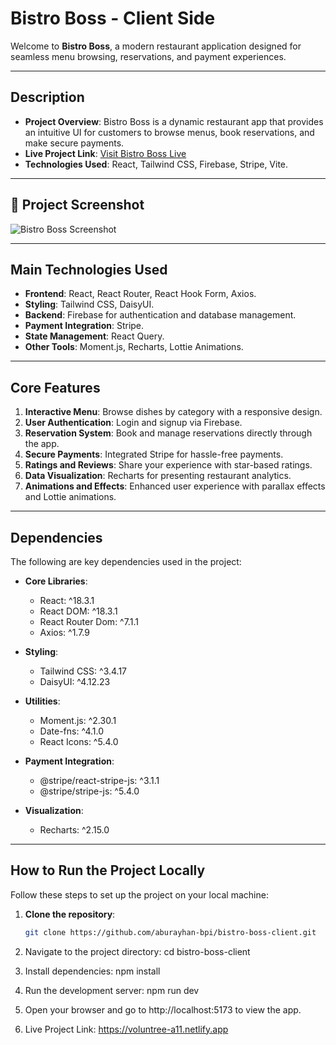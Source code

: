 # Bistro Boss - Client Side

Welcome to **Bistro Boss**, a modern restaurant application designed for seamless menu browsing, reservations, and payment experiences.

---

## Description

- **Project Overview**: Bistro Boss is a dynamic restaurant app that provides an intuitive UI for customers to browse menus, book reservations, and make secure payments.
- **Live Project Link**: [Visit Bistro Boss Live](https://bistro-boss-d9459.web.app/)
- **Technologies Used**: React, Tailwind CSS, Firebase, Stripe, Vite.

---

## 📸 Project Screenshot  

![Bistro Boss Screenshot](https://i.ibb.co/JwfnV4sv/Screenshot-1.png) 

---

## Main Technologies Used

- **Frontend**: React, React Router, React Hook Form, Axios.
- **Styling**: Tailwind CSS, DaisyUI.
- **Backend**: Firebase for authentication and database management.
- **Payment Integration**: Stripe.
- **State Management**: React Query.
- **Other Tools**: Moment.js, Recharts, Lottie Animations.

---

## Core Features

1. **Interactive Menu**: Browse dishes by category with a responsive design.
2. **User Authentication**: Login and signup via Firebase.
3. **Reservation System**: Book and manage reservations directly through the app.
4. **Secure Payments**: Integrated Stripe for hassle-free payments.
5. **Ratings and Reviews**: Share your experience with star-based ratings.
6. **Data Visualization**: Recharts for presenting restaurant analytics.
7. **Animations and Effects**: Enhanced user experience with parallax effects and Lottie animations.

---

## Dependencies

The following are key dependencies used in the project:

- **Core Libraries**:  
  - React: ^18.3.1  
  - React DOM: ^18.3.1  
  - React Router Dom: ^7.1.1  
  - Axios: ^1.7.9  

- **Styling**:  
  - Tailwind CSS: ^3.4.17  
  - DaisyUI: ^4.12.23  

- **Utilities**:  
  - Moment.js: ^2.30.1  
  - Date-fns: ^4.1.0  
  - React Icons: ^5.4.0  

- **Payment Integration**:  
  - @stripe/react-stripe-js: ^3.1.1  
  - @stripe/stripe-js: ^5.4.0  

- **Visualization**:  
  - Recharts: ^2.15.0  

---

## How to Run the Project Locally

Follow these steps to set up the project on your local machine:

1. **Clone the repository**:
   ```bash
   git clone https://github.com/aburayhan-bpi/bistro-boss-client.git

2. Navigate to the project directory:
cd bistro-boss-client

3. Install dependencies:
npm install

4. Run the development server:
npm run dev

5. Open your browser and go to http://localhost:5173 to view the app.
6. Live Project Link: https://voluntree-a11.netlify.app
